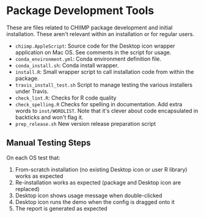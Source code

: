 # Package Development Tools

These are files related to CHIIMP package development and initial installation.
These aren't relevant within an installation or for regular users.

 * `chiimp.AppleScript`: Source code for the Desktop icon wrapper application
   on Mac OS.  See comments in the script for usage.
 * `conda_environment.yml`: Conda environment definition file.
 * `conda_install.sh`: Conda install wrapper.
 * `install.R`: Small wrapper script to call installation code from within the
   package.
 * `travis_install_test.sh` Script to manage testing the various installers
   under Travis.
 * `check_lint.R`: Checks for R code quality
 * `check_spelling.R` Checks for spelling in documentation.  Add extra words to
   `inst/WORDLIST`.  Note that it's clever about code encapsulated in backticks
   and won't flag it.
 * `prep_release.sh` New version release preparation script

## Manual Testing Steps

On each OS test that:

 1. From-scratch installation (no existing Desktop icon or user R library)
    works as expected
 1. Re-installation works as expected (package and Desktop icon are replaced)
 1. Desktop icon shows usage message when double-clicked
 1. Desktop icon runs the demo when the config is dragged onto it
 1. The report is generated as expected
